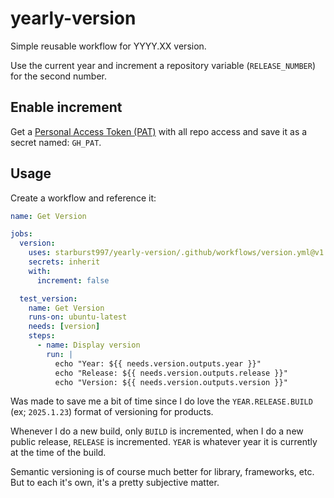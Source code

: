 # yearly-version
Simple reusable workflow for YYYY.XX version.

Use the current year and increment a repository variable (`RELEASE_NUMBER`) for the second number.

## Enable increment

Get a [Personal Access Token (PAT)](https://github.com/settings/tokens) with all repo access and save it as a secret named: `GH_PAT`. 

## Usage

Create a workflow and reference it:

```yml
name: Get Version

jobs:
  version:
    uses: starburst997/yearly-version/.github/workflows/version.yml@v1
    secrets: inherit
    with:
      increment: false

  test_version:
    name: Get Version
    runs-on: ubuntu-latest
    needs: [version]
    steps:
      - name: Display version
        run: |
          echo "Year: ${{ needs.version.outputs.year }}"
          echo "Release: ${{ needs.version.outputs.release }}"
          echo "Version: ${{ needs.version.outputs.version }}"
```

Was made to save me a bit of time since I do love the `YEAR.RELEASE.BUILD` (ex; `2025.1.23`) format of versioning for products.

Whenever I do a new build, only `BUILD` is incremented, when I do a new public release, `RELEASE` is incremented. `YEAR` is whatever year it is currently at the time of the build.

Semantic versioning is of course much better for library, frameworks, etc. But to each it's own, it's a pretty subjective matter.